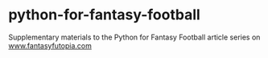 # python-for-fantasy-football
Supplementary materials to the Python for Fantasy Football article series on www.fantasyfutopia.com
